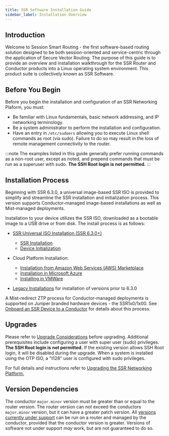 ```yaml
---
title: SSR Software Installation Guide
sidebar_label: Installation Overview
---
```

## Introduction

Welcome to Session Smart Routing - the first software-based routing solution designed to be both session-oriented and service-centric through the application of Secure Vector Routing. The purpose of this guide is to provide an overview and installation walkthrough for the SSR Router and Conductor products into a Linux operating system environment. This product suite is collectively known as SSR Software.

## Before You Begin
Before you begin the installation and configuration of an SSR Networking Plaform, you must:
- Be familiar with Linux fundamentals, basic network addressing, and IP networking terminology. 
- Be a system administrator to perform the installation and configuration.
- Have an entry in `/etc/sudoers` allowing you to execute Linux shell commands as root (via sudo). Failure to do so may result in the loss of remote management connectivity to the router. 

:::note
The examples listed in this guide generally prefer running commands as a non-root user, except as noted, and prepend commands that must be run as a superuser with sudo. **The SSH Root login is not permitted.** 
:::

## Installation Process

Beginning with SSR 6.3.0, a universal image-based SSR ISO is provided to simplify and streamline the SSR installation and initialization process. This version supports Conductor-managed image-based installations as well as Mist-managed deployments. 

Installation to your device utilizes the SSR ISO, downloaded as a bootable image to a USB drive or from disk. The install process is as follows:

- [SSR Universal ISO Installation (SSR 6.3.0+)](intro_installation_univ-iso.md)
   - [SSR Installation](install_univ_iso.md)
   - [Device Initialization](initialize_u-iso_device.md)

- Cloud Platform Installation: 
   - [Installation from Amazon Web Services (AWS) Marketplace](intro_installation_aws.md)
   - [Installation in Microsoft Azure](intro_installation_azure.md)
   - [Installing in VMWare](install_vmware_config.mdx)

- [Legacy Installations](intro_installation_legacy.md) for installation of versions prior to 6.3.0 

A Mist-redirect ZTP process for Conductor-managed deployments is supported on Juniper branded hardware devices - the SSR1x0/1x00. See [Onboard an SSR Device to a Conductor](onboard_ssr_to_conductor.md) for details about this process.

## Upgrades

Please refer to [Upgrade Considerations](intro_upgrade_considerations.md) before upgrading. Additional prerequisites include configuring a user with super user (sudo) privileges. **The SSH Root login is not permitted.** If the existing version allows SSH Root login, it will be disabled during the upgrade. When a system is installed using the OTP ISO, a "t128" user is configured with sudo privileges. 

For full details and instructions refer to [Upgrading the SSR Networking Platform.](intro_upgrading.md)

## Version Dependencies

The conductor `major.minor` version must be greater than or equal to the router version. The router version can not exceed the conductors `major.minor` version, but it can have a greater patch version. All [versions currently under support](about_support_policy.md) can be run on a router and managed by the conductor, provided that the conductor version is greater. Versions of software not under support *may* work, but are not guaranteed to do so.  

